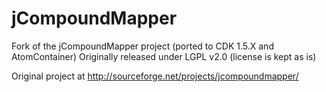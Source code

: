# jCompoundMapper
Fork of the jCompoundMapper project (ported to CDK 1.5.X and AtomContainer)
Originally released under LGPL v2.0 (license is kept as is)

Original project at http://sourceforge.net/projects/jcompoundmapper/
